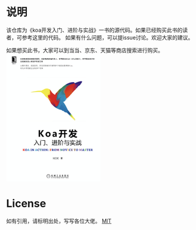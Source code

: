 # 说明

该仓库为《koa开发入门、进阶与实战》一书的源代码。如果已经购买此书的读者，可参考这里的代码。
如果有什么问题，可以提issue讨论。欢迎大家的建议。

如果想买此书，大家可以到当当、京东、天猫等商店搜索进行购买。
<img src="/img/koa.png" width="50%">


# License
如有引用，请标明出处，写写各位大佬。
[MIT](https://github.com/SKHon/koa-book-code/blob/master/LICENSE)